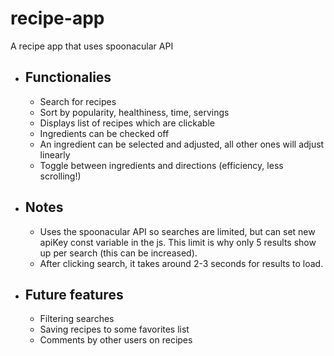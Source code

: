 # recipe-app
A recipe app that uses spoonacular API 

* ## Functionalies
    * Search for recipes
    * Sort by popularity, healthiness, time, servings
    * Displays list of recipes which are clickable
    * Ingredients can be checked off
    * An ingredient can be selected and adjusted, all other ones will adjust linearly
    * Toggle between ingredients and directions (efficiency, less scrolling!)
* ## Notes
    * Uses the spoonacular API so searches are limited, but can set new apiKey const variable in the js. This limit is why only 5 results show up per search (this can be increased).
    * After clicking search, it takes around 2-3 seconds for results to load.

* ## Future features
    * Filtering searches
    * Saving recipes to some favorites list
    * Comments by other users on recipes
